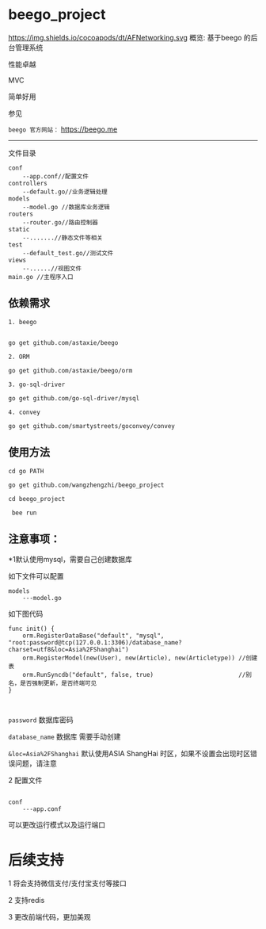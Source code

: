 beego_project
====
https://img.shields.io/cocoapods/dt/AFNetworking.svg
概览:
基于beego 的后台管理系统


性能卓越

MVC

简单好用

参见

`beego 官方网站：`
https://beego.me



-----
文件目录
```
conf
    --app.conf//配置文件
controllers
    --default.go//业务逻辑处理
models
    --model.go //数据库业务逻辑
routers
    --router.go//路由控制器
static 
    --.......//静态文件等相关
test
    --default_test.go//测试文件
views   
    --......//视图文件
main.go //主程序入口
```
依赖需求
----
```
1. beego   


go get github.com/astaxie/beego

2. ORM

go get github.com/astaxie/beego/orm

3. go-sql-driver

go get github.com/go-sql-driver/mysql

4. convey

go get github.com/smartystreets/goconvey/convey

```

使用方法
----
`cd go PATH`

`go get github.com/wangzhengzhi/beego_project`

`cd beego_project`

` bee run`

注意事项：
----

*1默认使用mysql，需要自己创建数据库

如下文件可以配置
```
models
    ---model.go
```
如下图代码
```
func init() {
	orm.RegisterDataBase("default", "mysql", "root:password@tcp(127.0.0.1:3306)/database_name?charset=utf8&loc=Asia%2FShanghai")
	orm.RegisterModel(new(User), new(Article), new(Articletype)) //创建表
	orm.RunSyncdb("default", false, true)                        //别名，是否强制更新，是否终端可见
}



```
`password`                  数据库密码

`database_name`             数据库 需要手动创建

`&loc=Asia%2FShanghai`              默认使用ASIA ShangHai 时区，如果不设置会出现时区错误问题，请注意




2 配置文件


```

conf
    ---app.conf

```
可以更改运行模式以及运行端口


后续支持
====
1 将会支持微信支付/支付宝支付等接口

2 支持redis 


3 更改前端代码，更加美观









